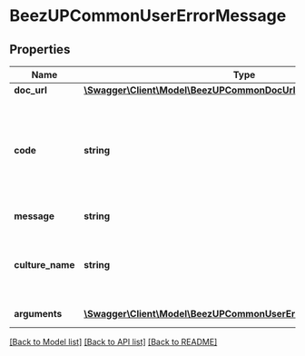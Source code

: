 # BeezUPCommonUserErrorMessage

## Properties
Name | Type | Description | Notes
------------ | ------------- | ------------- | -------------
**doc_url** | [**\Swagger\Client\Model\BeezUPCommonDocUrl**](BeezUPCommonDocUrl.md) |  | [optional] 
**code** | **string** | the error code. The error code can be a pattern containing the argument&#39;s name | 
**message** | **string** | The error message | 
**culture_name** | **string** | If the error is translated, the culture name will be indicated | [optional] 
**arguments** | [**\Swagger\Client\Model\BeezUPCommonUserErrorMessageArguments[]**](BeezUPCommonUserErrorMessageArguments.md) | a dictionary string/object | [optional] 

[[Back to Model list]](../README.md#documentation-for-models) [[Back to API list]](../README.md#documentation-for-api-endpoints) [[Back to README]](../README.md)


